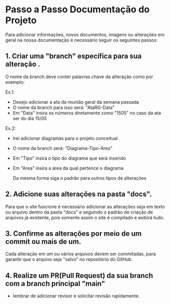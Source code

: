 # Passo a Passo Documentação do Projeto

Para adicionar informações, novos documentos, imagens ou alterações em geral na nossa documentação é necessário seguir os seguintes passos:

## 1. Criar uma "branch" específica para sua alteração .

  O nome da branch deve conter palavras chave da alteração como por exemplo:

Ex.1: 

- Desejo adicionar a ata da reunião geral da semana passada
- O nome da branch para isso será: "AtaRG-Data"
- Em "Data" insira os números diretamente como "1505" no caso da ata ser do dia 15/05

Ex.2:

- Irei adicionar diagramas para o projeto conceitual
- O nome da branch será: "Diagrama-Tipo-Area"
- Em "Tipo" insira o tipo do diagrama que será inserido
- Em "Area" insira a área da qual pertence o diagrama

  Da mesma forma siga o padrão para outros tipos de alterações


## 2. Adicione suas alterações na pasta "docs".

  Para que o site funcione é necessário adicionar as alterações seja em texto ou arquivo dentro da pasta "docs" e seguindo o padrão de criação de arquivos já existente, pois somente assim o site é compilado e exibirá tudo.

## 3. Confirme as alterações por meio de um commit ou mais de um.

  Cada alteração em um ou vários arquivos devem ser commitadas, para garantir que o arquivo seja "salvo" no repositório do GitHub.

## 4. Realize um PR(Pull Request) da sua branch com a branch principal "main"
 - lembrar de adicionar revisor e solicitar revisão rapidamente.
